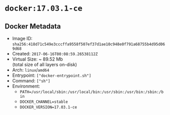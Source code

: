 # `docker:17.03.1-ce`

## Docker Metadata

- Image ID: `sha256:418d71c549e3cccffa9558f507ef37d1ae10c948e0f791a68755b4d95d069d68`
- Created: `2017-06-16T00:08:59.26538112Z`
- Virtual Size: ~ 89.52 Mb  
  (total size of all layers on-disk)
- Arch: `linux`/`amd64`
- Entrypoint: `["docker-entrypoint.sh"]`
- Command: `["sh"]`
- Environment:
  - `PATH=/usr/local/sbin:/usr/local/bin:/usr/sbin:/usr/bin:/sbin:/bin`
  - `DOCKER_CHANNEL=stable`
  - `DOCKER_VERSION=17.03.1-ce`
